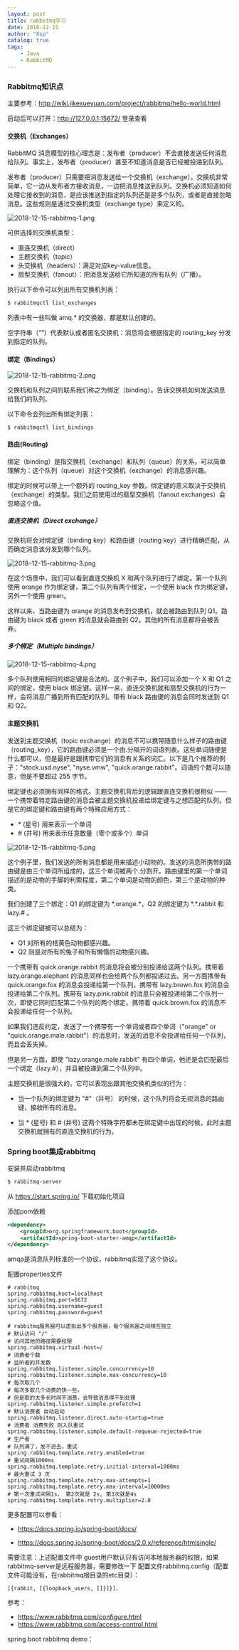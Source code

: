 ```yaml
---
layout: post
title: rabbitmq学习
date: 2018-12-15
author: "Xsp"
catalog: true
tags:
    - Java
    - RabbitMQ
---
```


### Rabbitmq知识点

主要参考：http://wiki.jikexueyuan.com/project/rabbitmq/hello-world.html

启动后可以打开：http://127.0.0.1:15672/ 登录查看

####  交换机（Exchanges）

RabbitMQ 消息模型的核心理念是：发布者（producer）不会直接发送任何消息给队列。事实上，发布者（producer）甚至不知道消息是否已经被投递到队列。

发布者（producer）只需要把消息发送给一个交换机（exchange）。交换机非常简单，它一边从发布者方接收消息，一边把消息推送到队列。交换机必须知道如何处理它接收到的消息，是应该推送到指定的队列还是是多个队列，或者是直接忽略消息。这些规则是通过交换机类型（exchange type）来定义的。

![2018-12-15-rabbitmq-1.png](/img/post/2018-12-15-rabbitmq-1.png)



可供选择的交换机类型：

- 直连交换机（direct）
- 主题交换机（topic）
- 头交换机（headers）：满足对应key-value信息。
- 扇型交换机（fanout）：把消息发送给它所知道的所有队列（广播）。



执行以下命令可以列出所有交换机列表：

```bash
$ rabbitmqctl list_exchanges
```

列表中有一些叫做 amq.* 的交换器，都是默认创建的。

空字符串（“”）代表默认或者匿名交换机：消息将会根据指定的 routing_key 分发到指定的队列。



#### 绑定（Bindings）

![2018-12-15-rabbitmq-2.png](/img/post/2018-12-15-rabbitmq-2.png)

交换机和队列之间的联系我们称之为绑定（binding）。告诉交换机如何发送消息给我们的队列。

以下命令会列出所有绑定列表：

```
$ rabbitmqctl list_bindings 
```



#### 路由(Routing)

绑定（binding）是指交换机（exchange）和队列（queue）的关系。可以简单理解为：这个队列（queue）对这个交换机（exchange）的消息感兴趣。

绑定的时候可以带上一个额外的 routing_key 参数。绑定键的意义取决于交换机（exchange）的类型。我们之前使用过的扇型交换机（fanout exchanges）会忽略这个值。

##### 直连交换机（Direct exchange）

交换机将会对绑定键（binding key）和路由键（routing key）进行精确匹配，从而确定消息该分发到哪个队列。

![2018-12-15-rabbitmq-3.png](/img/post/2018-12-15-rabbitmq-3.png)

在这个场景中，我们可以看到直连交换机 X 和两个队列进行了绑定。第一个队列使用 orange 作为绑定键，第二个队列有两个绑定，一个使用 black 作为绑定键，另外一个使用 green。

这样以来，当路由键为 orange 的消息发布到交换机，就会被路由到队列 Q1。路由键为 black 或者 green 的消息就会路由到 Q2。其他的所有消息都将会被丢弃。

##### 多个绑定（Multiple bindings）

![2018-12-15-rabbitmq-4.png](/img/post/2018-12-15-rabbitmq-4.png)

多个队列使用相同的绑定键是合法的。这个例子中，我们可以添加一个 X 和 Q1 之间的绑定，使用 black 绑定键。这样一来，直连交换机就和扇型交换机的行为一样，会将消息广播到所有匹配的队列。带有 black 路由键的消息会同时发送到 Q1 和 Q2。

#### 主题交换机

发送到主题交换机（topic exchange）的消息不可以携带随意什么样子的路由键（routing_key），它的路由键必须是一个由.分隔开的词语列表。这些单词随便是什么都可以，但是最好是跟携带它们的消息有关系的词汇。以下是几个推荐的例子："stock.usd.nyse", "nyse.vmw", "quick.orange.rabbit"。词语的个数可以随意，但是不要超过 255 字节。

绑定键也必须拥有同样的格式。主题交换机背后的逻辑跟直连交换机很相似 —— 一个携带着特定路由键的消息会被主题交换机投递给绑定键与之想匹配的队列。但是它的绑定键和路由键有两个特殊应用方式：

- \* (星号) 用来表示一个单词
- \# (井号) 用来表示任意数量（零个或多个）单词

![2018-12-15-rabbitmq-5.png](/img/post/2018-12-15-rabbitmq-5.png)

这个例子里，我们发送的所有消息都是用来描述小动物的。发送的消息所携带的路由键是由三个单词所组成的，这三个单词被两个.分割开。路由键里的第一个单词描述的是动物的手脚的利索程度，第二个单词是动物的颜色，第三个是动物的种类。

我们创建了三个绑定：Q1 的绑定键为 \*.orange.\*，Q2 的绑定键为 \*.\*.rabbit 和 lazy.\# 。

这三个绑定键被可以总结为：

- Q1 对所有的桔黄色动物都感兴趣。
- Q2 则是对所有的兔子和所有懒惰的动物感兴趣。

一个携带有 quick.orange.rabbit 的消息将会被分别投递给这两个队列。携带着 lazy.orange.elephant 的消息同样也会给两个队列都投递过去。另一方面携带有 quick.orange.fox 的消息会投递给第一个队列，携带有 lazy.brown.fox 的消息会投递给第二个队列。携带有 lazy.pink.rabbit 的消息只会被投递给第二个队列一次，即使它同时匹配第二个队列的两个绑定。携带着 quick.brown.fox 的消息不会投递给任何一个队列。

如果我们违反约定，发送了一个携带有一个单词或者四个单词（"orange" or "quick.orange.male.rabbit"）的消息时，发送的消息不会投递给任何一个队列，而且会丢失掉。

但是另一方面，即使 "lazy.orange.male.rabbit" 有四个单词，他还是会匹配最后一个绑定（lazy.\#），并且被投递到第二个队列中。



主题交换机是很强大的，它可以表现出跟其他交换机类似的行为：

- 当一个队列的绑定键为 "#"（井号） 的时候，这个队列将会无视消息的路由键，接收所有的消息。

- 当 * (星号) 和 # (井号) 这两个特殊字符都未在绑定键中出现的时候，此时主题交换机就拥有的直连交换机的行为。



### Spring boot集成rabbitmq

安装并启动rabbitmq

```bash
$ rabbitmq-server
```

从 https://start.spring.io/ 下载初始化项目

添加pom依赖

```xml
<dependency>
    <groupId>org.springframework.boot</groupId>
    <artifactId>spring-boot-starter-amqp</artifactId>
</dependency>
```

amqp是消息队列标准的一个协议，rabbitmq实现了这个协议。

配置properties文件

```properties
# rabbitmq
spring.rabbitmq.host=localhost
spring.rabbitmq.port=5672
spring.rabbitmq.username=guest
spring.rabbitmq.password=guest

# rabbitmq服务器可以虚拟出多个服务器，每个服务器之间相互独立
# 默认访问 "/" .
# 访问其他的路径需要权限
spring.rabbitmq.virtual-host=/
# 消费者个数
# 监听者的并发数
spring.rabbitmq.listener.simple.concurrency=10
spring.rabbitmq.listener.simple.max-concurrency=10
# 每次取几个
# 每次多取几个消费的快一些。
# 但是取的太多长时间不消费，会导致消息得不到处理
spring.rabbitmq.listener.simple.prefetch=1
# 默认消费者 自动启动
spring.rabbitmq.listener.direct.auto-startup=true
# 消费者 消费失败 则入队重试
spring.rabbitmq.listener.simple.default-requeue-rejected=true
# 生产者
# 队列满了，发不进去，重试
spring.rabbitmq.template.retry.enabled=true
# 重试间隔1000ms
spring.rabbitmq.template.retry.initial-interval=1000ms
# 最大重试 3 次
spring.rabbitmq.template.retry.max-attempts=1
spring.rabbitmq.template.retry.max-interval=10000ms
# 第一次重试间隔1s， 第2次就是 2s, 第3次就是4s
spring.rabbitmq.template.retry.multiplier=2.0
```

更多配置可以参看：

- https://docs.spring.io/spring-boot/docs/

- https://docs.spring.io/spring-boot/docs/2.0.x/reference/htmlsingle/



需要注意：上述配置文件中 guest用户默认只有访问本地服务器的权限，如果rabbitmq-server是远程服务器，需要修改一下 配置文件rabbitmq.config（配置文件可能没有，在rabbitmq根目录的etc目录）：

```
[{rabbit, [{loopback_users, []}]}].
```

参考：

- https://www.rabbitmq.com/configure.html
- https://www.rabbitmq.com/access-control.html

spring boot rabbitmq demo：

